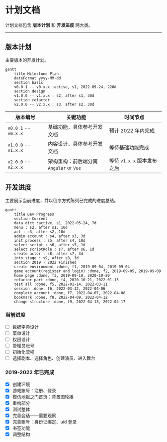 计划文档
======

计划文档包含 **版本计划** 和 **开发进度** 两大类。

---

## 版本计划

主要版本的开发计划。

```mermaid
gantt 
    title Milestone Plan 
    dateFormat yyyy-MM-dd
    section basic
    v0.0.1 -- v0.x.x :active, s1, 2022-05-24, 220d
    section design
    v1.0.0 -- v1.x.x : s2, after s1, 30d
    section refactor
    v2.0.0 -- v2.x.x : s3, after s2, 30d
```

| 版本编号                 | 关键功能                             | 时间节点               |
|----------------------|----------------------------------|--------------------|
| `v0.0.1` -- `v0.x.x` | 基础功能，具体参考开发文档                    | 预计 2022 年内完成       |
| `v1.0.0` -- `v1.x.x` | 内容设计，具体参考开发文档                    | 等待基础功能完成           |
| `v2.0.0` -- `v2.x.x` | 架构重构：前后端分离<br>`Angular` or `Vue` | 等待 `v1.x.x` 版本发布之后 |

## 开发进度

主要展示当前进度，并以倒序方式陈列已完成的进度总结。

```mermaid
gantt
    title Dev Progress
    section Current
    data dict :active, s1, 2022-05-24, 7d
    menu : s2, after s1, 10d
    acl : s3, after s2, 10d
    admin account : s4, after s3, 3d
    init process : s5, after s4, 10d
    select script : s6, after s5, 1d
    select scriptRole : s7, after s6, 1d
    create actor : s8, after s7, 3d
    into stage : s9, after s8, 3d
    section 2019 - 2022 Finished
    create environment :done, f1, 2019-09-04, 2019-09-04
    game account(register and login) :done, f2, 2019-09-05, 2019-09-09
    home page :done, f3, 2019-09-10, 2020-10-20    
    refactor part :done, f4, 2020-10-21, 2022-01-13
    test all :done, f5, 2022-01-14, 2022-03-11
    session :done, f6, 2022-03-12, 2022-04-06
    complete account :done, f7, 2022-04-07, 2022-04-08
    bookmark :done, f8, 2022-04-09, 2022-04-12
    change structure :done, f9, 2022-04-13, 2022-04-17
```

### 当前进度

- [ ] 数据字典设计
- [ ] 菜单设计
- [ ] 权限设计
- [ ] 管理员账号
- [ ] 初始化流程
- [ ] 选择剧本、选择角色、创建演员、进入舞台

### 2019-2022 年已完成

- [x] 创建环境
- [x] 游戏账号：注册、登录
- [x] 模仿地狱之门首页：背景图轮播
- [x] 重构部分
- [x] 测试整体
- [x] 完善会话——需要观察
- [x] 完善账号：身份证绑定、uid 登录
- [x] 书签功能
- [x] 调整结构